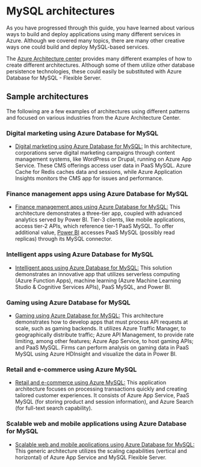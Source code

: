 # MySQL architectures

As you have progressed through this guide, you have learned about various ways to build and deploy applications using many different services in Azure.  Although we covered many topics, there are many other creative ways one could build and deploy MySQL-based services.

The [Azure Architecture center](https://docs.microsoft.com/azure/architecture/) provides many different examples of how to create different architectures.  Although some of them utilize other database persistence technologies, these could easily be substituted with Azure Database for MySQL - Flexible Server.  

## Sample architectures

The following are a few examples of architectures using different patterns and focused on various industries from the Azure Architecture Center.

### Digital marketing using Azure Database for MySQL

- [Digital marketing using Azure Database for MySQL:](https://docs.microsoft.com/azure/architecture/solution-ideas/articles/digital-marketing-using-azure-database-for-mysql) In this architecture, corporations serve digital marketing campaigns through content management systems, like WordPress or Drupal, running on Azure App Service. These CMS offerings access user data in PaaS MySQL. Azure Cache for Redis caches data and sessions, while Azure Application Insights monitors the CMS app for issues and performance.

### Finance management apps using Azure Database for MySQL

- [Finance management apps using Azure Database for MySQL:](https://docs.microsoft.com/azure/architecture/solution-ideas/articles/finance-management-apps-using-azure-database-for-mysql) This architecture demonstrates a three-tier app, coupled with advanced analytics served by Power BI. Tier-3 clients, like mobile applications, access tier-2 APIs, which reference tier-1 PaaS MySQL. To offer additional value, [Power BI](https://docs.microsoft.com/power-bi/fundamentals/power-bi-overview) accesses PaaS MySQL (possibly read replicas) through its MySQL connector.

### Intelligent apps using Azure Database for MySQL

- [Intelligent apps using Azure Database for MySQL:](https://docs.microsoft.com/azure/architecture/solution-ideas/articles/intelligent-apps-using-azure-database-for-mysql) This solution demonstrates an innovative app that utilizes serverless computing (Azure Function Apps), machine learning (Azure Machine Learning Studio & Cognitive Services APIs), PaaS MySQL, and Power BI.

### Gaming using Azure Database for MySQL

- [Gaming using Azure Database for MySQL:](https://docs.microsoft.com/azure/architecture/solution-ideas/articles/gaming-using-azure-database-for-mysql) This architecture demonstrates how to develop apps that must process API requests at scale, such as gaming backends. It utilizes Azure Traffic Manager, to geographically distribute traffic; Azure API Management, to provide rate limiting, among other features; Azure App Service, to host gaming APIs; and PaaS MySQL. Firms can perform analysis on gaming data in PaaS MySQL using Azure HDInsight and visualize the data in Power BI.

### Retail and e-commerce using Azure MySQL

- [Retail and e-commerce using Azure MySQL:](https://docs.microsoft.com/azure/architecture/solution-ideas/articles/retail-and-ecommerce-using-azure-database-for-mysql) This application architecture focuses on processing transactions quickly and creating tailored customer experiences. It consists of Azure App Service, PaaS MySQL (for storing product and session information), and Azure Search (for full-text search capability).

### Scalable web and mobile applications using Azure Database for MySQL

- [Scalable web and mobile applications using Azure Database for MySQL:](https://docs.microsoft.com/azure/architecture/solution-ideas/articles/scalable-web-and-mobile-applications-using-azure-database-for-mysql) This generic architecture utilizes the scaling capabilities (vertical and horizontal) of Azure App Service and MySQL Flexible Server.
